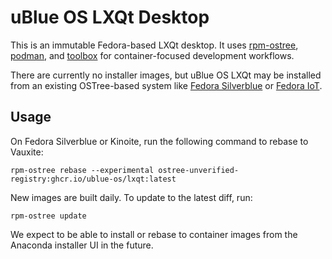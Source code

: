 # uBlue OS LXQt Desktop

This is an immutable Fedora-based LXQt desktop. It uses [rpm-ostree](https://coreos.github.io/rpm-ostree/), [podman](https://podman.io/), and [toolbox](https://containertoolbx.org/) for container-focused development workflows.

There are currently no installer images, but uBlue OS LXQt may be installed from an existing OSTree-based system like [Fedora Silverblue](https://silverblue.fedoraproject.org/) or [Fedora IoT](https://getfedora.org/en/iot/).

## Usage

On Fedora Silverblue or Kinoite, run the following command to rebase to Vauxite:
```shell
rpm-ostree rebase --experimental ostree-unverified-registry:ghcr.io/ublue-os/lxqt:latest
```

New images are built daily. To update to the latest diff, run:
```shell
rpm-ostree update
```

We expect to be able to install or rebase to container images from the Anaconda installer UI in the future.
